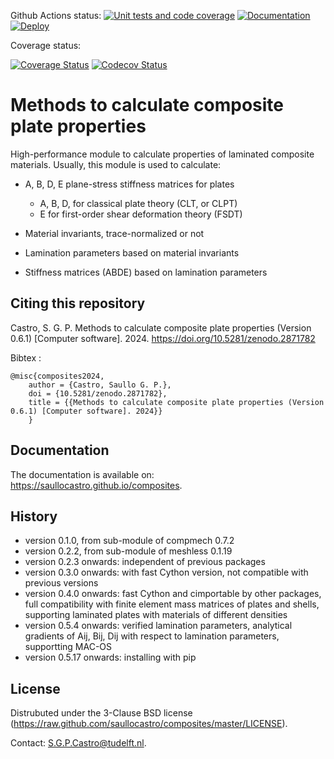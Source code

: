 Github Actions status:
[![Unit tests and code coverage](https://github.com/saullocastro/composites/actions/workflows/pytest_and_coverage.yml/badge.svg)](https://github.com/saullocastro/composites/actions/workflows/pytest_and_coverage.yml)
[![Documentation](https://github.com/saullocastro/composites/actions/workflows/auto_doc.yml/badge.svg)](https://github.com/saullocastro/composites/actions/workflows/auto_doc.yml)
[![Deploy](https://github.com/saullocastro/composites/actions/workflows/pythonpublish.yml/badge.svg)](https://github.com/saullocastro/composites/actions/workflows/pythonpublish.yml)

Coverage status:

[![Coverage Status](https://coveralls.io/repos/github/saullocastro/composites/badge.png?branch=master)](https://coveralls.io/github/saullocastro/composites?branch=master)
[![Codecov Status](https://codecov.io/gh/saullocastro/composites/branch/master/graph/badge.svg?token=KD9D8G8D2P)](https://codecov.io/gh/saullocastro/composites)


Methods to calculate composite plate properties
===============================================

High-performance module to calculate properties of laminated composite
materials. Usually, this module is used to calculate:

* A, B, D, E plane-stress stiffness matrices for plates
    - A, B, D, for classical plate theory (CLT, or CLPT)
    - E for first-order shear deformation theory (FSDT)

* Material invariants, trace-normalized or not

* Lamination parameters based on material invariants

* Stiffness matrices (ABDE) based on lamination parameters


Citing this repository
----------------------

Castro, S. G. P. Methods to calculate composite plate properties (Version
0.6.1) [Computer software]. 2024. https://doi.org/10.5281/zenodo.2871782

Bibtex :
    
    @misc{composites2024,
        author = {Castro, Saullo G. P.},
        doi = {10.5281/zenodo.2871782},
        title = {{Methods to calculate composite plate properties (Version 0.6.1) [Computer software]. 2024}}
        }

Documentation
-------------

The documentation is available on: https://saullocastro.github.io/composites.


History
-------

- version 0.1.0, from sub-module of compmech 0.7.2
- version 0.2.2, from sub-module of meshless 0.1.19
- version 0.2.3 onwards: independent of previous packages
- version 0.3.0 onwards: with fast Cython version, not compatible with previous versions
- version 0.4.0 onwards: fast Cython and cimportable by other packages, full
  compatibility with finite element mass matrices of plates and shells,
  supporting laminated plates with materials of different densities
- version 0.5.4 onwards: verified lamination parameters, analytical gradients
  of Aij, Bij, Dij with respect to lamination parameters, supportting MAC-OS
- version 0.5.17 onwards: installing with pip
  

License
-------
Distrubuted under the 3-Clause BSD license
(https://raw.github.com/saullocastro/composites/master/LICENSE).

Contact: S.G.P.Castro@tudelft.nl.

